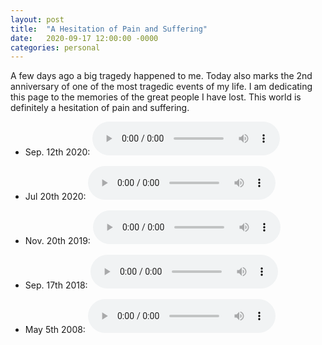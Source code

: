 ```yaml
---
layout: post
title:  "A Hesitation of Pain and Suffering"
date:   2020-09-17 12:00:00 -0000
categories: personal
---
```


A few days ago a big tragedy happened to me. Today also marks the 2nd anniversary of one of the most tragedic events of my life. I am dedicating this page to the memories of the great people I have lost. This world is definitely a hesitation of pain and suffering. 

* Sep. 12th 2020:
<audio src="Ney_Javani_Reza_Salehi.mp3" controls preload></audio>

* Jul 20th 2020:
<audio src="Ney_Kassaei.mp3" controls preload></audio>

* Nov. 20th 2019:
<audio src="Ney_Hazin.mp3" controls preload></audio>

* Sep. 17th 2018:
<audio src="Ney_Homayoun_Ehmed_Mihemed.mp3" controls preload></audio>

* May 5th 2008:
<audio src="Ney_sad.mp3" controls preload></audio>
